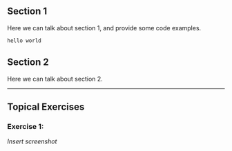 ## Section 1
Here we can talk about section 1, and provide some code examples.
```bash
hello world
```

## Section 2
Here we can talk about section 2.

***
## Topical Exercises

### Exercise 1:
*Insert screenshot*
